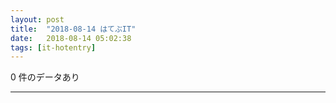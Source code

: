 ```yaml
---
layout: post
title:  "2018-08-14 はてぶIT"
date:   2018-08-14 05:02:38
tags: [it-hotentry]
---
```

0 件のデータあり

<hr>
